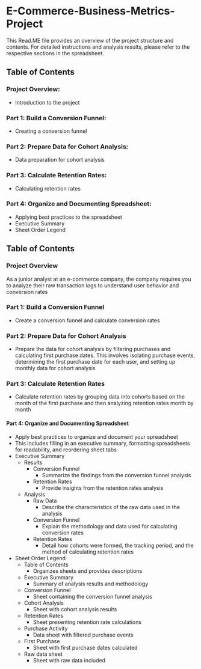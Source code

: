 # E-Commerce-Business-Metrics-Project
This Read.ME file provides an overview of the project structure and contents. For detailed instructions and analysis results, please refer to the respective sections in the spreadsheet.
## Table of Contents
### Project Overview: 
* Introduction to the project
### Part 1: Build a Conversion Funnel: 
* Creating a conversion funnel
### Part 2: Prepare Data for Cohort Analysis: 
* Data preparation for cohort analysis
### Part 3: Calculate Retention Rates: 
* Calculating retention rates
### Part 4: Organize and Documenting Spreadsheet: 
* Applying best practices to the spreadsheet
* Executive Summary 
* Sheet Order Legend

## Table of Contents
### Project Overview
As a junior analyst at an e-commerce company, the company requires you to analyze their raw transaction logs to understand user behavior and conversion rates

### Part 1: Build a Conversion Funnel
* Create a conversion funnel and calculate conversion rates

### Part 2: Prepare Data for Cohort Analysis
* Prepare the data for cohort analysis by filtering purchases and calculating first purchase dates. This involves isolating purchase events, determining the first purchase date for each user, and setting up monthly data for cohort analysis

### Part 3: Calculate Retention Rates
* Calculate retention rates by grouping data into cohorts based on the month of the first purchase and then analyzing retention rates month by month

#### Part 4: Organize and Documenting Spreadsheet
* Apply best practices to organize and document your spreadsheet
* This includes filling in an executive summary, formatting spreadsheets for readability, and reordering sheet tabs
* Executive Summary
  * Results
    * Conversion Funnel
      * Summarize the findings from the conversion funnel analysis
    * Retention Rates
      * Provide insights from the retention rates analysis
  * Analysis
    * Raw Data
      * Describe the characteristics of the raw data used in the analysis
    * Conversion Funnel
      * Explain the methodology and data used for calculating conversion rates
    * Retention Rates
      * Detail how cohorts were formed, the tracking period, and the method of calculating retention rates
* Sheet Order Legend
  * Table of Contents
    * Organizes sheets and provides descriptions
  * Executive Summary
    * Summary of analysis results and methodology
  * Conversion Funnel
    * Sheet containing the conversion funnel analysis
  * Cohort Analysis
    * Sheet with cohort analysis results
  * Retention Rates
    * Sheet presenting retention rate calculations
  * Purchase Activity
    * Data sheet with filtered purchase events
  * First Purchase
    * Sheet with first purchase dates calculated
  * Raw data sheet
    * Sheet with raw data included





